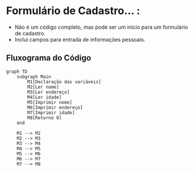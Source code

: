 # Formulário de Cadastro... :

- Não é um código completo, mas pode ser um início para um formulário de cadastro.
- Inclui campos para entrada de informações pessoais.

## Fluxograma do Código

``` mermaid
graph TD
    subgraph Main
        M1[Declaração das variáveis]
        M2[Ler nome]
        M3[Ler endereço]
        M4[Ler idade]
        M5[Imprimir nome]
        M6[Imprimir endereço]
        M7[Imprimir idade]
        M8[Retorno 0]
    end

    M1 --> M2
    M2 --> M3
    M3 --> M4
    M4 --> M5
    M5 --> M6
    M6 --> M7
    M7 --> M8
```
